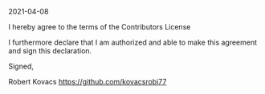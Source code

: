 2021-04-08

I hereby agree to the terms of the Contributors License

I furthermore declare that I am authorized and able to make this
agreement and sign this declaration.

Signed,

Robert Kovacs
https://github.com/kovacsrobi77
